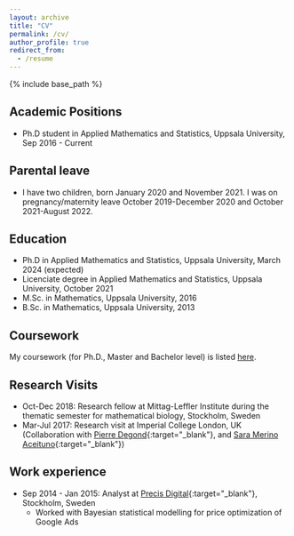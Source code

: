 ```yaml
---
layout: archive
title: "CV"
permalink: /cv/
author_profile: true
redirect_from:
  - /resume
---
```


{% include base_path %}

## Academic Positions

* Ph.D student in Applied Mathematics and Statistics, Uppsala University, Sep 2016 - Current

## Parental leave

* I have two children, born January 2020 and November 2021. I was on pregnancy/maternity leave October 2019-December 2020 and October 2021-August 2022. 

## Education

* Ph.D in Applied Mathematics and Statistics, Uppsala University, March 2024 (expected)
* Licenciate degree in Applied Mathematics and Statistics, Uppsala University, October 2021
* M.Sc. in Mathematics, Uppsala University, 2016
* B.Sc. in Mathematics, Uppsala University, 2013

## Coursework

My coursework (for Ph.D., Master and Bachelor level) is listed [here](/cv/coursework).

## Research Visits

* Oct-Dec 2018: Research fellow at Mittag-Leffler Institute during the thematic semester for mathematical biology, Stockholm, Sweden
* Mar-Jul 2017: Research visit at Imperial College London, UK (Collaboration with [Pierre Degond](https://sites.google.com/site/degond/Home){:target="_blank"}, and [Sara Merino Aceituno](https://sites.google.com/view/saramerinoaceituno){:target="_blank"})

## Work experience

* Sep 2014 - Jan 2015: Analyst at [Precis Digital](https://www.precisdigital.com/){:target="_blank"}, Stockholm, Sweden
  * Worked with Bayesian statistical modelling for price optimization of Google Ads
